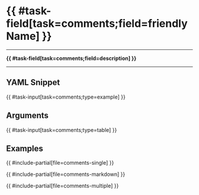 # {{ #task-field[task=comments;field=friendlyName] }}

---

**{{ #task-field[task=comments;field=description] }}**

---

## YAML Snippet

{{ #task-input[task=comments;type=example] }}

## Arguments

{{ #task-input[task=comments;type=table] }}

## Examples

{{ #include-partial[file=comments-single] }}

{{ #include-partial[file=comments-markdown] }}

{{ #include-partial[file=comments-multiple] }}
